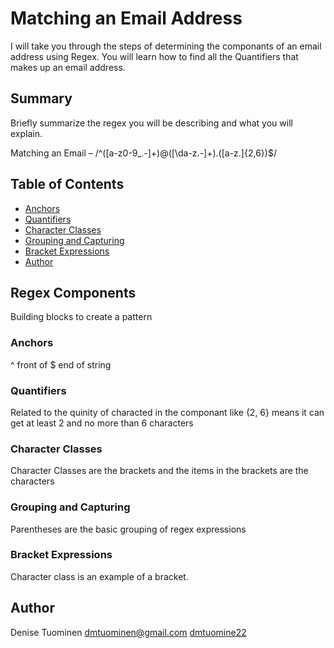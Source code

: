 # Matching an Email Address

<!-- Introductory paragraph (replace this with your text) -->
I will take you through the steps of determining the componants of an email address using Regex.  You will learn how to find all the Quantifiers that makes up an email address.

## Summary

Briefly summarize the regex you will be describing and what you will explain. 

Matching an Email – /^([a-z0-9_\.-]+)@([\da-z\.-]+)\.([a-z\.]{2,6})$/

## Table of Contents

- [Anchors](#anchors)
- [Quantifiers](#quantifiers)
- [Character Classes](#character-classes)
- [Grouping and Capturing](#grouping-and-capturing)
- [Bracket Expressions](#bracket-expressions)
- [Author](#author)



## Regex Components
Building blocks to create a pattern

### Anchors 
^ front of $ end of string

### Quantifiers
Related to the quinity of characted in the componant like {2, 6} means it can get at least 2 and no more than 6 characters

### Character Classes
Character Classes are the brackets and the items in the brackets are the characters

### Grouping and Capturing
Parentheses are the basic grouping  of regex expressions

### Bracket Expressions
Character class is an example of a bracket.

## Author

  Denise Tuominen
  dmtuominen@gmail.com
   [dmtuomine22](https://github.com/dmtuominen22)
